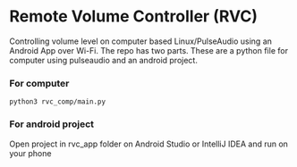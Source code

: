 # Remote Volume Controller (RVC)
Controlling volume level on computer based Linux/PulseAudio using an Android App over Wi-Fi. The repo has two parts. These are a python file for computer using pulseaudio and an android project.

### For computer
```
python3 rvc_comp/main.py
```
### For android project
Open project in rvc_app folder on Android Studio or IntelliJ IDEA and run on your phone
